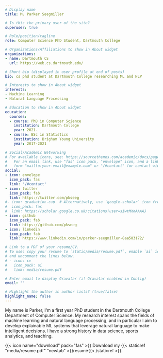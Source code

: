 ```yaml
---
# Display name
title: M. Parker Seegmiller

# Is this the primary user of the site?
superuser: true

# Role/position/tagline
role: Computer Science PhD Student, Dartmouth College

# Organizations/Affiliations to show in About widget
organizations:
- name: Dartmouth CS
  url: https://web.cs.dartmouth.edu/

# Short bio (displayed in user profile at end of posts)
bio: cs phd student at Dartmouth College researching ML and NLP

# Interests to show in About widget
interests:
- Machine Learning
- Natural Language Processing

# Education to show in About widget
education:
  courses:
  - course: PhD in Computer Science
    institution: Dartmouth College
    year: 2021-
  - course: BSc in Statistics
    institution: Brigham Young University
    year: 2017-2021

# Social/Academic Networking
# For available icons, see: https://sourcethemes.com/academic/docs/page-builder/#icons
#   For an email link, use "fas" icon pack, "envelope" icon, and a link in the
#   form "mailto:your-email@example.com" or "/#contact" for contact widget.
social:
- icon: envelope
  icon_pack: fas
  link: '/#contact'
- icon: twitter
  icon_pack: fab
  link: https://twitter.com/pkseeg
#- icon: graduation-cap  # Alternatively, use `google-scholar` icon from `ai` icon pack
#  icon_pack: fas
#  link: https://scholar.google.co.uk/citations?user=sIwtMXoAAAAJ
- icon: github
  icon_pack: fab
  link: https://github.com/pkseeg
- icon: linkedin
  icon_pack: fab
  link: https://www.linkedin.com/in/parker-seegmiller-8aa583172/

# Link to a PDF of your resume/CV.
# To use: copy your resume to `static/media/resume.pdf`, enable `ai` icons in `params.toml`,
# and uncomment the lines below.
# - icon: cv
#   icon_pack: ai
#   link: media/resume.pdf

# Enter email to display Gravatar (if Gravatar enabled in Config)
email: ""

# Highlight the author in author lists? (true/false)
highlight_name: false
---
```


My name is Parker, I'm a first year PhD student in the Dartmouth College Department of Computer Science. 
My research interest spans the fields of machine learning and natural language processing, and in particular 
I aim to develop explainable ML systems that leverage natural language to make intelligent decisions. 
I have a strong history in data science, sports analytics, and teaching. 

{{< icon name="download" pack="fas" >}} Download my {{< staticref "media/resume.pdf" "newtab" >}}resumé{{< /staticref >}}.
